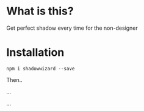 # What is this?

Get perfect shadow every time for the non-designer

# Installation

`npm i shadowwizard --save`

Then..

...

...
